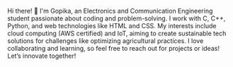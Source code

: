 Hi there! 👋 I'm Gopika, an Electronics and Communication Engineering student passionate about coding and problem-solving.
I work with C, C++, Python, and web technologies like HTML and CSS. My interests include cloud computing (AWS certified) and IoT, aiming to create sustainable tech solutions for challenges like optimizing agricultural practices.
I love collaborating and learning, so feel free to reach out for projects or ideas! Let’s innovate together!
